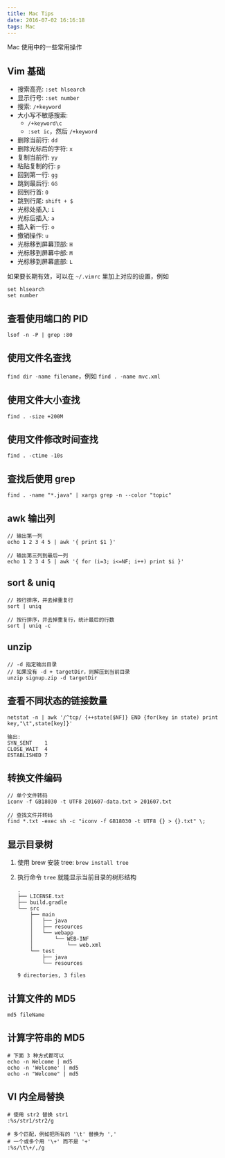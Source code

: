 ```yaml
---
title: Mac Tips
date: 2016-07-02 16:16:18
tags: Mac
---
```


Mac 使用中的一些常用操作

<!--more-->

## Vim 基础
* 搜索高亮: `:set hlsearch`
* 显示行号: `:set number`
* 搜索: `/+keyword`
* 大小写不敏感搜索: 
    * `/+keyword\c`
    * `:set ic`，然后 `/+keyword`
* 删除当前行: `dd`
* 删除光标后的字符: `x`
* 复制当前行: `yy`
* 粘贴复制的行: `p`
* 回到第一行: `gg`
* 跳到最后行: `GG`
* 回到行首: `0`
* 跳到行尾: `shift + $`
* 光标处插入: `i`
* 光标后插入: `a`
* 插入新一行: `o`
* 撤销操作: `u`
* 光标移到屏幕顶部: `H`
* 光标移到屏幕中部: `M`
* 光标移到屏幕底部: `L`

如果要长期有效，可以在 `~/.vimrc` 里加上对应的设置，例如

```
set hlsearch
set number
```

## 查看使用端口的 PID
`lsof -n -P | grep :80`

## 使用文件名查找
`find dir -name filename`，例如 `find . -name mvc.xml`

## 使用文件大小查找
`find . -size +200M`

## 使用文件修改时间查找
`find . -ctime -10s`

## 查找后使用 grep
`find . -name "*.java" | xargs grep -n --color "topic"`

## awk 输出列
```
// 输出第一列
echo 1 2 3 4 5 | awk '{ print $1 }'

// 输出第三列到最后一列
echo 1 2 3 4 5 | awk '{ for (i=3; i<=NF; i++) print $i }'
```

## sort & uniq
```
// 按行排序，并去掉重复行
sort | uniq

// 按行排序，并去掉重复行，统计最后的行数
sort | uniq -c
```

## unzip
```
// -d 指定输出目录
// 如果没有 -d + targetDir，则解压到当前目录
unzip signup.zip -d targetDir
```

## 查看不同状态的链接数量
```
netstat -n | awk '/^tcp/ {++state[$NF]} END {for(key in state) print key,"\t",state[key]}'

输出:
SYN_SENT    1
CLOSE_WAIT  4
ESTABLISHED 7
```

## 转换文件编码
```
// 单个文件转码
iconv -f GB18030 -t UTF8 201607-data.txt > 201607.txt

// 查找文件并转码
find *.txt -exec sh -c "iconv -f GB18030 -t UTF8 {} > {}.txt" \;
```

## 显示目录树
1. 使用 brew 安装 tree: `brew install tree`
2. 执行命令 `tree` 就能显示当前目录的树形结构

    ```
    .
    ├── LICENSE.txt
    ├── build.gradle
    └── src
        ├── main
        │   ├── java
        │   ├── resources
        │   └── webapp
        │       └── WEB-INF
        │           └── web.xml
        └── test
            ├── java
            └── resources
    
    9 directories, 3 files
    ```

## 计算文件的 MD5
```
md5 fileName
```

## 计算字符串的 MD5
```
# 下面 3 种方式都可以
echo -n Welcome | md5
echo -n 'Welcome' | md5
echo -n "Welcome" | md5
```

## VI 内全局替换
```
# 使用 str2 替换 str1
:%s/str1/str2/g

# 多个匹配，例如把所有的 '\t' 替换为 ','
# 一个或多个用 '\+' 而不是 '+'
:%s/\t\+/,/g
```
